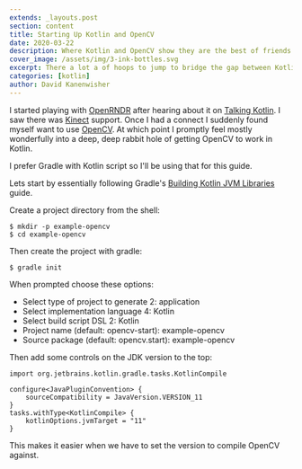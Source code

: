 ```yaml
---
extends: _layouts.post
section: content
title: Starting Up Kotlin and OpenCV
date: 2020-03-22
description: Where Kotlin and OpenCV show they are the best of friends.
cover_image: /assets/img/3-ink-bottles.svg
excerpt: There a lot a of hoops to jump to bridge the gap between Kotlin and OpenCV.
categories: [kotlin]
author: David Kanenwisher
---
```


I started playing with [OpenRNDR](https://openrndr.org/) after hearing about it on [Talking Kotlin](https://talkingkotlin.com/openrndr-with-edwin-jakobs/). I saw there was [Kinect](https://guide.openrndr.org/#/10_OPENRNDR_Extras/C02_Kinect) support. Once I had a connect I suddenly found myself want to use [OpenCV](https://opencv.org/). At which point I promptly feel mostly wonderfully into a deep, deep rabbit hole of getting OpenCV to work in Kotlin.

I prefer Gradle with Kotlin script so I'll be using that for this guide.

Lets start by essentially following Gradle's [Building Kotlin JVM Libraries](https://guides.gradle.org/building-kotlin-jvm-libraries/) guide.

Create a project directory from the shell:
```shell script
$ mkdir -p example-opencv
$ cd example-opencv
```

Then create the project with gradle:
```shell script
$ gradle init
```
When prompted choose these options:
* Select type of project to generate 2: application
* Select implementation language 4: Kotlin
* Select build script DSL 2: Kotlin
* Project name (default: opencv-start): example-opencv
* Source package (default: opencv.start): example-opencv

Then add some controls on the JDK version to the top:
```text
import org.jetbrains.kotlin.gradle.tasks.KotlinCompile

configure<JavaPluginConvention> {
    sourceCompatibility = JavaVersion.VERSION_11
}
tasks.withType<KotlinCompile> {
    kotlinOptions.jvmTarget = "11"
}
```
This makes it easier when we have to set the version to compile OpenCV against.
